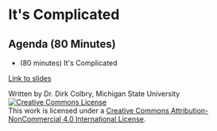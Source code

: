 # It's Complicated



## Agenda (80 Minutes)

- (80 minutes) It's Complicated


[Link to slides](https://docs.google.com/presentation/d/1YTRWWyX6pT62zKw9dYIsB7xKjxUfC-dVyI3qOwYBPIY/edit?usp=sharing)


Written by Dr. Dirk Colbry, Michigan State University
<a rel="license" href="http://creativecommons.org/licenses/by-nc/4.0/"><img alt="Creative Commons License" style="border-width:0" src="https://i.creativecommons.org/l/by-nc/4.0/88x31.png" /></a><br />This work is licensed under a <a rel="license" href="http://creativecommons.org/licenses/by-nc/4.0/">Creative Commons Attribution-NonCommercial 4.0 International License</a>.
